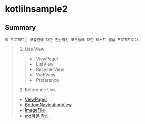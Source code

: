 # kotlilnsample2

## Summary
```
이 프로젝트는 코틀린에 대한 전반적인 코드들에 대한 테스트 샘플 프로젝트이다.
```

> 1. Use View
>> <li> ViewPager
>> <li> ListView
>> <li> RecyclerView
>> <li> WebView
>> <li> Preference
> 2. Reference Link
> * [ViewPager](https://alexdunn.org/2017/07/11/android-kotlin-create-a-tablayout/)
> * [BottomNavigationView](http://thdev.tech/androiddev/2016/12/16/Android-BottomNavigationView-Intro.html)
> * [ImageFile](https://pixabay.com/)
> * [md파일 작성](https://gist.github.com/ihoneymon/652be052a0727ad59601)
